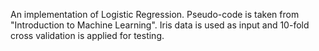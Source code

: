 An implementation of Logistic Regression. Pseudo-code is taken from "Introduction to Machine Learning".
Iris data is used as input and 10-fold cross validation is applied for testing.
